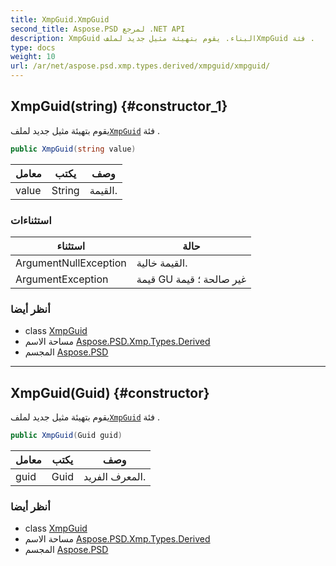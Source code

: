 ```yaml
---
title: XmpGuid.XmpGuid
second_title: Aspose.PSD لمرجع .NET API
description: XmpGuid البناء. يقوم بتهيئة مثيل جديد لملفXmpGuid فئة .
type: docs
weight: 10
url: /ar/net/aspose.psd.xmp.types.derived/xmpguid/xmpguid/
---
```

## XmpGuid(string) {#constructor_1}

يقوم بتهيئة مثيل جديد لملف[`XmpGuid`](../) فئة .

```csharp
public XmpGuid(string value)
```

| معامل | يكتب | وصف |
| --- | --- | --- |
| value | String | القيمة. |

### استثناءات

| استثناء | حالة |
| --- | --- |
| ArgumentNullException | القيمة خالية. |
| ArgumentException | قيمة GU غير صالحة ؛ قيمة |

### أنظر أيضا

* class [XmpGuid](../)
* مساحة الاسم [Aspose.PSD.Xmp.Types.Derived](../../xmpguid/)
* المجسم [Aspose.PSD](../../../)

---

## XmpGuid(Guid) {#constructor}

يقوم بتهيئة مثيل جديد لملف[`XmpGuid`](../) فئة .

```csharp
public XmpGuid(Guid guid)
```

| معامل | يكتب | وصف |
| --- | --- | --- |
| guid | Guid | المعرف الفريد. |

### أنظر أيضا

* class [XmpGuid](../)
* مساحة الاسم [Aspose.PSD.Xmp.Types.Derived](../../xmpguid/)
* المجسم [Aspose.PSD](../../../)


